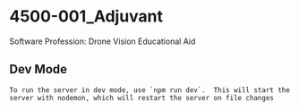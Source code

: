 # 4500-001_Adjuvant
Software Profession: Drone Vision Educational Aid

## Dev Mode
    To run the server in dev mode, use `npm run dev`.  This will start the server with nodemon, which will restart the server on file changes

